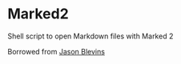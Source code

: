 # Marked2
Shell script to open Markdown files with Marked 2

Borrowed from [Jason Blevins](https://jblevins.org/log/marked-2-command)
